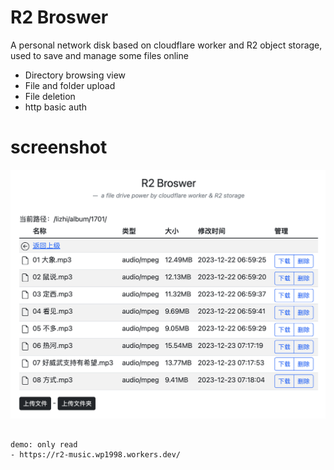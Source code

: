 # R2 Broswer
A personal network disk based on cloudflare worker and R2 object storage, used to save and manage some files online
- Directory browsing view
- File and folder upload
- File deletion
- http basic auth

# screenshot
![浏览界面截图](screenshot01.png)
```

demo: only read
- https://r2-music.wp1998.workers.dev/